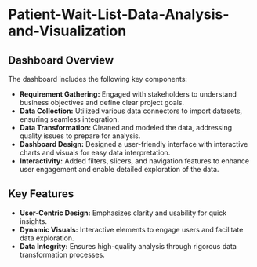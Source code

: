 # Patient-Wait-List-Data-Analysis-and-Visualization

## Dashboard Overview

The dashboard includes the following key components:

- **Requirement Gathering:** Engaged with stakeholders to understand business objectives and define clear project goals.
- **Data Collection:** Utilized various data connectors to import datasets, ensuring seamless integration.
- **Data Transformation:** Cleaned and modeled the data, addressing quality issues to prepare for analysis.
- **Dashboard Design:** Designed a user-friendly interface with interactive charts and visuals for easy data interpretation.
- **Interactivity:** Added filters, slicers, and navigation features to enhance user engagement and enable detailed exploration of the data.


## Key Features

- **User-Centric Design:** Emphasizes clarity and usability for quick insights.
- **Dynamic Visuals:** Interactive elements to engage users and facilitate data exploration.
- **Data Integrity:** Ensures high-quality analysis through rigorous data transformation processes.

